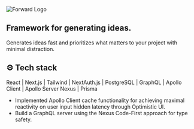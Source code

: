 ![Forward Logo](https://i.postimg.cc/C5BgxyHG/Untitled.png)



## Framework for generating ideas.

Generates ideas fast and prioritizes what matters to your project with minimal distraction.

## ⚙️ Tech stack

React | Next.js | Tailwind | NextAuth.js | PostgreSQL | GraphQL | Apollo Client | Apollo Server Nexus | Prisma 

- Implemented Apollo Client cache functionality for achieving maximal reactivity on user input hidden latency through Optimistic UI.
- Build a GraphQL server using the Nexus Code-First approach for type safety.





